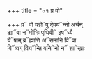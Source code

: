 +++
title = "०१ प्र वो"

+++
प्र᳓ वो यज्ञे᳓षु देवय᳓न्तो अर्चन्  
द्या᳓वा न᳓मोभिः पृथिवी᳓ इष᳓ध्यै  
ये᳓षाम् ब्र᳓ह्माणि अ᳓समानि वि᳓प्रा  
वि᳓ष्वग् विय᳓न्ति वनि᳓नो न᳓ शा᳓खाः